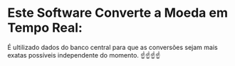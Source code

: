# Este Software Converte a Moeda em Tempo Real:
É ultilizado dados do banco central para que as conversões sejam mais exatas possíveis
independente do momento.
☝️☝️☝️☝️
